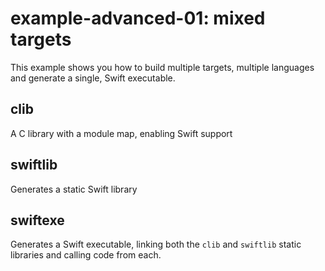 example-advanced-01: mixed targets
==================================

This example shows you how to build multiple targets, multiple languages and generate a single, Swift executable.

clib
----

A C library with a module map, enabling Swift support


swiftlib
--------

Generates a static Swift library


swiftexe
--------

Generates a Swift executable, linking both the `clib` and `swiftlib` static libraries and calling code from each.